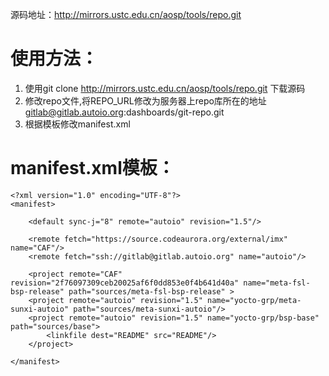 源码地址：http://mirrors.ustc.edu.cn/aosp/tools/repo.git

# 使用方法：
1. 使用git clone http://mirrors.ustc.edu.cn/aosp/tools/repo.git 下载源码
2. 修改repo文件,将REPO_URL修改为服务器上repo库所在的地址 gitlab@gitlab.autoio.org:dashboards/git-repo.git
3. 根据模板修改manifest.xml

# manifest.xml模板：
```
<?xml version="1.0" encoding="UTF-8"?>
<manifest>

    <default sync-j="8" remote="autoio" revision="1.5"/>

    <remote fetch="https://source.codeaurora.org/external/imx" name="CAF"/>
    <remote fetch="ssh://gitlab@gitlab.autoio.org" name="autoio"/>

    <project remote="CAF" revision="2f76097309ceb20025af6f0dd853e0f4b641d40a" name="meta-fsl-bsp-release" path="sources/meta-fsl-bsp-release" >
    <project remote="autoio" revision="1.5" name="yocto-grp/meta-sunxi-autoio" path="sources/meta-sunxi-autoio"/>
    <project remote="autoio" revision="1.5" name="yocto-grp/bsp-base" path="sources/base">
        <linkfile dest="README" src="README"/>
    </project>

</manifest>
```
